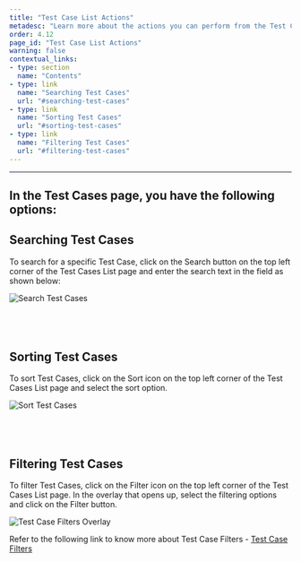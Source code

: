 ```yaml
---
title: "Test Case List Actions"
metadesc: "Learn more about the actions you can perform from the Test Cases List View such as search, sort, and filtering Test Cases in this article"
order: 4.12
page_id: "Test Case List Actions"
warning: false
contextual_links:
- type: section
  name: "Contents"
- type: link
  name: "Searching Test Cases"
  url: "#searching-test-cases"
- type: link
  name: "Sorting Test Cases"
  url: "#sorting-test-cases"
- type: link
  name: "Filtering Test Cases"
  url: "#filtering-test-cases"
---
```


---

In the Test Cases page, you have the following options:
---

## **Searching Test Cases**

To search for a specific Test Case, click on the Search button on the top left corner of the Test Cases List page and enter the search text in the field as shown below:

![Search Test Cases](https://docs.testsigma.com/images/list-actions/test-cases-search1.png)

&emsp;
---

## **Sorting Test Cases**

To sort Test Cases, click on the Sort icon on the top left corner of the Test Cases List page and select the sort option.

![Sort Test Cases](https://docs.testsigma.com/images/list-actions/test-cases-sort1.png)

&emsp;
---

## **Filtering Test Cases**

To filter Test Cases, click on the Filter icon on the top left corner of the Test Cases List page. In the overlay that opens up, select the filtering options and click on the Filter button.

![Test Case Filters Overlay](https://docs.testsigma.com/images/list-actions/test-case-filter-overlay1.png)

Refer to the following link to know more about Test Case Filters - [Test Case Filters](https://testsigma.com/docs/test-cases/manage/filters/)

